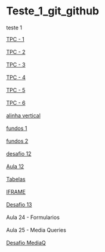 # Teste_1_git_github
 teste 1



<a href="https://danielxalmeida.github.io/Teste_1_git_github/TPC_1_Daniel_Almeida/TPC_1_Daniel_Almeida.html">TPC - 1</a><br><br>
<a href="https://danielxalmeida.github.io/Teste_1_git_github/TPC_2_Daniel_Almeida/TPC_2_Daniel_Almeida.html">TPC - 2</a><br><br>
<a href="https://danielxalmeida.github.io/Teste_1_git_github/TPC_3_Daniel_Almeida/TPC_3_Daniel_Almeida.html">TPC - 3</a><br><br>
<a href="https://danielxalmeida.github.io/Teste_1_git_github/TPC_4_Daniel_Almeida/">TPC - 4</a><br><br>
<a href="https://danielxalmeida.github.io/Teste_1_git_github/TPC_5_Daniel_Almeida/">TPC - 5</a><br><br>
<a href="https://danielxalmeida.github.io/Teste_1_git_github/TPC_6_Daniel_Almeida/">TPC - 6</a><br><br>
<a href="ex022/alinhamento001.html">alinha vertical</a><br><br>
<a href="ex022/fundo001.html">fundos 1</a><br><br>
<a href="ex022/fundo002.html">fundos 2</a><br><br>
<a href="Desafio_12/">desafio 12</a><br><br>
<a href="Desafio_12/Aula_21/index.html">Aula 12</a><br><br>
<a href="Desafio_12/desafio_tabela/index.html">Tabelas</a><br><br>
<a href="Modulo_4/iframe/index.html">IFRAME</a><br><br>
<a href="Modulo_4/Desafio 13/index.html">Desafio 13</a><br><br>
<a href="Modulo_4/Aula 24/index.html"></a>Aula 24 - Formularios<br><br>
<a href="Modulo_4/Aula 25/index.html"></a>Aula 25 - Media Queries<br><br>
<a href="Modulo_4/Aula 25/desafio media/index.html">Desafio MediaQ</a><br><br>
<a href=""></a><br><br>
<a href=""></a><br><br>
<a href=""></a><br><br>
<a href=""></a><br><br>
<a href=""></a><br><br>
<a href=""></a><br><br>
<a href=""></a><br><br>
